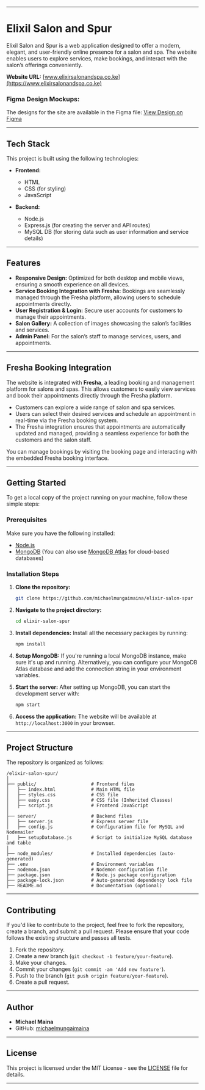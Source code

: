 
---

# Elixil Salon and Spur

Elixil Salon and Spur is a web application designed to offer a modern, elegant, and user-friendly online presence for a salon and spa. The website enables users to explore services, make bookings, and interact with the salon’s offerings conveniently.

**Website URL:** [www.elixirsalonandspa.co.ke](https://www.elixirsalonandspa.co.ke)

### Figma Design Mockups:
The designs for the site are available in the Figma file:
[View Design on Figma](https://www.figma.com/design/heA8uBM3GA2b8BM2yEMC1t/ELIXIL-SITE?node-id=2006-3&t=E940hXaPLOyrNzgL-1)

---

## Tech Stack

This project is built using the following technologies:

- **Frontend:** 
  - HTML
  - CSS (for styling)
  - JavaScript

- **Backend:**
  - Node.js
  - Express.js (for creating the server and API routes)
  - MySQL DB (for storing data such as user information and service details)

---

## Features

- **Responsive Design:** Optimized for both desktop and mobile views, ensuring a smooth experience on all devices.
- **Service Booking Integration with Fresha:** Bookings are seamlessly managed through the Fresha platform, allowing users to schedule appointments directly.
- **User Registration & Login:** Secure user accounts for customers to manage their appointments.
- **Salon Gallery:** A collection of images showcasing the salon’s facilities and services.
- **Admin Panel:** For the salon’s staff to manage services, users, and appointments.

---

## Fresha Booking Integration

The website is integrated with **Fresha**, a leading booking and management platform for salons and spas. This allows customers to easily view services and book their appointments directly through the Fresha platform.

- Customers can explore a wide range of salon and spa services.
- Users can select their desired services and schedule an appointment in real-time via the Fresha booking system.
- The Fresha integration ensures that appointments are automatically updated and managed, providing a seamless experience for both the customers and the salon staff.

You can manage bookings by visiting the booking page and interacting with the embedded Fresha booking interface.

---

## Getting Started

To get a local copy of the project running on your machine, follow these simple steps:

### Prerequisites

Make sure you have the following installed:

- [Node.js](https://nodejs.org/)
- [MongoDB](https://www.mongodb.com/try/download/community) (You can also use [MongoDB Atlas](https://www.mongodb.com/cloud/atlas) for cloud-based databases)

### Installation Steps

1. **Clone the repository:**
   ```bash
   git clone https://github.com/michaelmungaimaina/elixir-salon-spur
   ```

2. **Navigate to the project directory:**
   ```bash
   cd elixir-salon-spur
   ```

3. **Install dependencies:**
   Install all the necessary packages by running:
   ```bash
   npm install
   ```

4. **Setup MongoDB:**
   If you're running a local MongoDB instance, make sure it's up and running. Alternatively, you can configure your MongoDB Atlas database and add the connection string in your environment variables.

5. **Start the server:**
   After setting up MongoDB, you can start the development server with:
   ```bash
   npm start
   ```

6. **Access the application:**
   The website will be available at `http://localhost:3000` in your browser.

---

## Project Structure

The repository is organized as follows:

```
/elixir-salon-spur/
│
├── public/                    # Frontend files
│   ├── index.html             # Main HTML file
│   ├── styles.css             # CSS file
│   ├── easy.css               # CSS file (Inherited Classes)
│   ├── script.js              # Frontend JavaScript
│
├── server/                    # Backend files
│   ├── server.js              # Express server file
│   ├── config.js              # Configuration file for MySQL and Nodemailer
│   ├── setupDatabase.js       # Script to initialize MySQL database and table
│
├── node_modules/              # Installed dependencies (auto-generated)
├── .env                       # Environment variables
├── nodemon.json               # Nodemon configuration file
├── package.json               # Node.js package configuration
├── package-lock.json          # Auto-generated dependency lock file
├── README.md                  # Documentation (optional)

```

---

## Contributing

If you'd like to contribute to the project, feel free to fork the repository, create a branch, and submit a pull request. Please ensure that your code follows the existing structure and passes all tests.

1. Fork the repository.
2. Create a new branch (`git checkout -b feature/your-feature`).
3. Make your changes.
4. Commit your changes (`git commit -am 'Add new feature'`).
5. Push to the branch (`git push origin feature/your-feature`).
6. Create a pull request.

---

## Author

- **Michael Maina**
- GitHub: [michaelmungaimaina](https://github.com/michaelmungaimaina)

---

## License

This project is licensed under the MIT License - see the [LICENSE](LICENSE) file for details.

---
